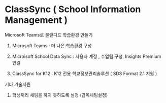 # ClassSync ( School Information Management  )
Microsoft Teams로 블랜디드 학습환경 만들기 

1. Microsoft Teams : 더 나은 학습환경 구성

2. Microisoft School Data Sync : 사용자 계정 , 수업팀 구성, Insights Premium 연결
  
3. ClassSync for K12 : K12 전용 학교정보관리솔루션 ( SDS Format 2.1 지원 )

기타 기술지원
1. 학생끼리 채팅을 하지 못하도록 설정 (감독채팅설정)
